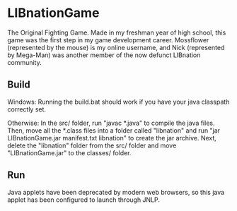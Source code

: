 LIBnationGame
=============
The Original Fighting Game.
Made in my freshman year of high school, this game was the first step in my game development career.
Mossflower (represented by the mouse) is my online username, and Nick (represented by Mega-Man) was another member of the now defunct LIBnation community.


Build
-------------
Windows: 
Running the build.bat should work if you have your java classpath correctly set.

Otherwise: 
In the src/ folder, run "javac \*.java" to compile the java files.
Then, move all the \*.class files into a folder called "libnation" and run "jar LIBnationGame.jar manifest.txt libnation" to create the jar archive. 
Next, delete the "libnation" folder from the src/ folder and move "LIBnationGame.jar" to the classes/ folder.


Run
-------------
Java applets have been deprecated by modern web browsers, so this java applet has been configured to launch through JNLP.
